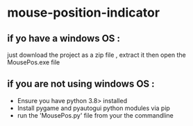 # mouse-position-indicator

if yo have a windows OS : 
-------------------------
just download the project as a zip  file , extract it then open the MousePos.exe   file 


if you are not using windows OS :
--------------------------------
- Ensure you have python 3.8> installed
- Install pygame and pyautogui python modules via pip 
- run the 'MousePos.py' file from your the commandline


